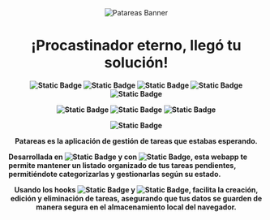 <div align="center">

<img src="https://i.imgur.com/3uj0y4Z.png" alt="Patareas Banner"> 
  
</div>

<h1 align="center"><b>¡Procastinador eterno, llegó tu solución!</h1>

<div align="center">
  
![Static Badge](https://img.shields.io/badge/React-%23346fda)
![Static Badge](https://img.shields.io/badge/Material%20UI-%2343aaed)
![Static Badge](https://img.shields.io/badge/useState-%234fd6ff)
![Static Badge](https://img.shields.io/badge/useEffect-%234de7f2)
![Static Badge](https://img.shields.io/badge/Local%20Storage-%234affdc)

![Static Badge](https://img.shields.io/badge/TaskManager-%2318171c)
![Static Badge](https://img.shields.io/badge/Responsive%20Design-%23ffffff)
![Static Badge](https://img.shields.io/badge/Accesibility-%2318171c)

![Static Badge](https://img.shields.io/badge/STATUS-FINISHED-green)

</div>

<p align="center">Patareas es la aplicación de gestión de tareas que estabas esperando.</p>

<p>Desarrollada en <img alt="Static Badge" src="https://img.shields.io/badge/React-DAA034"> y con <img alt="Static Badge" src="https://img.shields.io/badge/Material%20UI-18171c">, esta webapp te permite mantener un listado organizado de tus tareas pendientes, permitiéndote categorizarlas y gestionarlas según su estado.</p>
  
<p align="center">Usando los hooks <img alt="Static Badge" src="https://img.shields.io/badge/useState-DAA034"> y <img alt="Static Badge" src="https://img.shields.io/badge/useEffect-18171c">, facilita la creación, edición y eliminación de tareas, asegurando que tus datos se guarden de manera segura en el almacenamiento local del navegador.</p>
  


